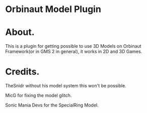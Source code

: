 # Orbinaut Model Plugin

# About.
This is a plugin for getting possible to use 3D Models on Orbinaut Framework(or in GMS 2 in general), it works in 2D and 3D Games.

# Credits.
TheSnidr without his model system this won't be possible.

MicG for fixing the model glitch.

Sonic Mania Devs for the SpecialRing Model.
